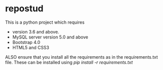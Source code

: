 # repostud

This is a python project which requires
- version 3.6 and above.
- MySQL server version 5.0 and above
- Bootstrap 4.0 
- HTML5 and CSS3 

ALSO ensure that you install all the requirements as in the requirements.txt file.
These can be installed using *pip install -r requirements.txt* 

